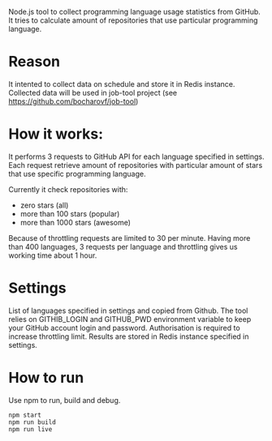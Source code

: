 Node.js tool to collect programming language usage statistics from GitHub. It tries to calculate amount of repositories that use particular programming language.

# Reason
It intented to collect data on schedule and store it in Redis instance. Collected data will be used in job-tool project (see https://github.com/bocharovf/job-tool)

# How it works:
It performs 3 requests to GitHub API for each language specified in settings. 
Each request retrieve amount of repositories with particular amount of stars that use specific programming language. 

Currently it check repositories with: 
* zero stars (all)
* more than 100 stars (popular)
* more than 1000 stars (awesome)

Because of throttling requests are limited to 30 per minute. 
Having more than 400 languages, 3 requests per language and throttling gives us working time about 1 hour.

# Settings
List of languages specified in settings and copied from Github.
The tool relies on GITHIB_LOGIN and GITHUB_PWD environment variable to keep your GitHub account login and password. Authorisation is required to increase throttling limit.
Results are stored in Redis instance specified in settings.

# How to run
Use npm to run, build and debug.
```
npm start
npm run build
npm run live
```



